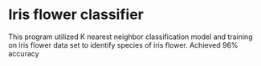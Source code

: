 # Iris flower classifier
This program utilized K nearest neighbor classification model and training on iris flower data set to identify species of iris flower. Achieved 96% accuracy

